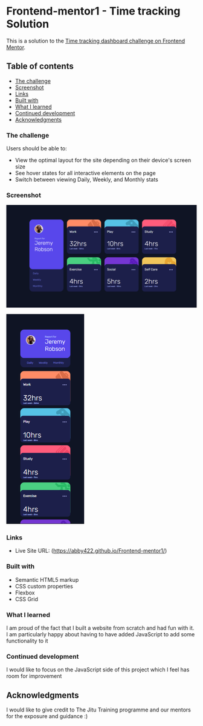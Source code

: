 # Frontend-mentor1 - Time tracking Solution
This is a solution to the [Time tracking dashboard challenge on Frontend Mentor](https://www.frontendmentor.io/challenges/time-tracking-dashboard-UIQ7167Jw).

## Table of contents


  - [The challenge](#the-challenge)
  - [Screenshot](#screenshot)
  - [Links](#links)
  - [Built with](#built-with)
  - [What I learned](#what-i-learned)
  - [Continued development](#continued-development)
  - [Acknowledgments](#acknowledgments)

### The challenge

Users should be able to:

- View the optimal layout for the site depending on their device's screen size
- See hover states for all interactive elements on the page
- Switch between viewing Daily, Weekly, and Monthly stats

### Screenshot

![](./images/Desktop-view.png?raw=true "Desktop view")

![](./images/mobile-view.png?raw=true "Mobile view")

### Links


- Live Site URL: (https://abby422.github.io/Frontend-mentor1/)

### Built with

- Semantic HTML5 markup
- CSS custom properties
- Flexbox
- CSS Grid

### What I learned

I am proud of the fact that I built a website from scratch and had fun with it.
I am particularly happy about having to have added JavaScript to add some functionality to it

### Continued development

I would like to focus on the JavaScript side of this project which I feel has room for improvement

## Acknowledgments
 I would like to give credit to The Jitu Training programme and our mentors for the exposure and guidance :)
 
